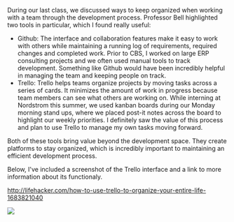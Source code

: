 During our last class, we discussed ways to keep organized when working with a team through the development process. Professor Bell highlighted two tools in particular, which I found really useful:

-	Github: The interface and collaboration features make it easy to work with others while maintaining a running log of requirements, required changes and completed work. Prior to CBS, I worked on large ERP consulting projects and we often used manual tools to track development. Something like Github would have been incredibly helpful in managing the team and keeping people on track.
-	Trello: Trello helps teams organize projects by moving tasks across a series of cards. It minimizes the amount of work in progress because team members can see what others are working on. While interning at Nordstrom this summer, we used kanban boards during our Monday morning stand ups, where we placed post-it notes across the board to highlight our weekly priorities. I definitely saw the value of this process and plan to use Trello to manage my own tasks moving forward.

Both of these tools bring value beyond the development space. They create platforms to stay organized, which is incredibly important to maintaining an efficient development process.

Below, I've included a screenshot of the Trello interface and a link to more information about its functionaly.

http://lifehacker.com/how-to-use-trello-to-organize-your-entire-life-1683821040

![](https://cloud.githubusercontent.com/assets/15067676/10501138/65c71c42-72ac-11e5-8222-b2b9c0213ed0.png)

